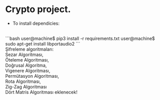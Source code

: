 # Crypto project.

- To install dependicies:
<br>
```bash
user@machine$ pip3 install -r requirements.txt
user@machine$ sudo apt-get install libportaudio2
```
<br>Şifreleme algoritmaları:
<br>Sezar Algoritması, 
<br>Öteleme Algoritması, 
<br>Doğrusal Algoritma, 
<br>Vigenere Algoritması, 
<br>Permütasyon Algoritması, 
<br>Rota Algoritması, 
<br>Zig-Zag Algoritması 
<br>Dört Matris Algoritması eklenecek!



